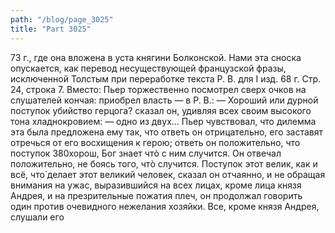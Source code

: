 ```yaml
---
path: "/blog/page_3025"
title: "Part 3025"
---
```


73 г., где она вложена в уста княгини Болконской. Нами эта сноска опускается, как перевод несуществующей французской фразы, исключенной Толстым при переработке текста Р. В. для I изд. 68 г.
Стр. 24, строка 7.
Вместо: Пьер торжественно посмотрел сверх очков на слушателей кончая: приобрел власть — в Р. В.: — Хороший или дурной поступок убийство герцога? сказал он, удивляя всех своим высокого тона хладнокровием: — одно из двух...
Пьер чувствовал, что дилемма эта была предложена ему так, что ответь он отрицательно, его заставят отречься от его восхищения к герою; ответь он положительно, что поступок 380хорош, Бог знает чтò с ним случится. Он отвечал положительно, не боясь того, чтò случится.
Поступок этот велик, как и всё, что̀ делает этот великий человек, сказал он отчаянно, и не обращая внимания на ужас, выразившийся на всех лицах, кроме лица князя Андрея, и на презрительные пожатия плеч, он продолжал говорить один против очевидного нежелания хозяйки. Все, кроме князя Андрея, слушали его
